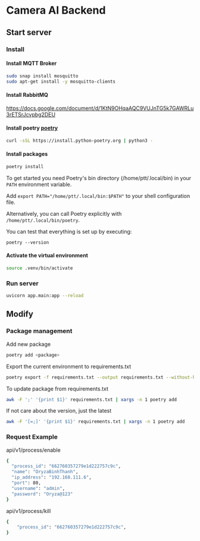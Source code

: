 # Camera AI Backend
## Start server
### Install 
#### Install MQTT Broker
```bash
sudo snap install mosquitto
sudo apt-get install -y mosquitto-clients
```
#### Install RabbitMQ
https://docs.google.com/document/d/1KtN9OHqaAQC9VUJnTG5k7GAWRLu3rETSrJcvpbg2DEU
#### Install poetry [poetry](https://python-poetry.org/docs/main/#installing-with-the-official-installer)
```bash
curl -sSL https://install.python-poetry.org | python3 -
```
#### Install packages 
```bash
poetry install
```
To get started you need Poetry's bin directory (/home/ptt/.local/bin) in your `PATH`
environment variable.

Add `export PATH="/home/ptt/.local/bin:$PATH"` to your shell configuration file.

Alternatively, you can call Poetry explicitly with `/home/ptt/.local/bin/poetry`.

You can test that everything is set up by executing:

`poetry --version`
#### Activate the virtual environment
```bash
source .venv/bin/activate
```
### Run server
```bash
uvicorn app.main:app --reload
```
## Modify
### Package management
Add new package
```bash
poetry add <package>
```
Export the current environment to requirements.txt
```bash
poetry export -f requirements.txt --output requirements.txt --without-hashes
```

To update package from requirements.txt
```bash
awk -F ';' '{print $1}' requirements.txt | xargs -n 1 poetry add
```
If not care about the version, just the latest
```bash
awk -F '[=;]' '{print $1}' requirements.txt | xargs -n 1 poetry add
```

### Request Example
api/v1/process/enable
```bash
{
  "process_id": "662760357279e1d222757c9c",
  "name": "OryzaBinhThanh",
  "ip_address": "192.168.111.6",
  "port": 80,
  "username": "admin",
  "password": "Oryza@123"
}
```
api/v1/process/kill
```bash
{
    "process_id": "662760357279e1d222757c9c",
}